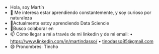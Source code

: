- Hola, soy Martín
- 👀 Me interesa estar aprendiendo constantemente, y soy curioso por naturaleza
- 🌱Actualmente estoy aprendiendo Data Sciencie
- 💞️Busco colaborar en
- 📫 Cómo llegar a mí a través de mi linkedin y de mi email: •	https://www.linkedin.com/in/martindasso/   •  tinodasso85@gmail.com
- 😄 Pronombres: Tincho

<!---
tinodasso85/tinodasso85 is a ✨ special ✨ repository because its `README.md` (this file) appears on your GitHub profile.
You can click the Preview link to take a look at your changes.
--->
